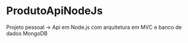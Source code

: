 # ProdutoApiNodeJs
Projeto pessoal -> Api em Node.js com arquitetura em MVC e banco de dados MongoDB

